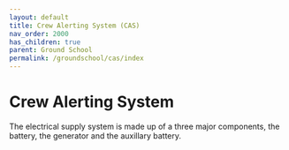```yaml
---
layout: default
title: Crew Alerting System (CAS)
nav_order: 2000
has_children: true
parent: Ground School
permalink: /groundschool/cas/index
---
```


# Crew Alerting System

The electrical supply system is made up of a three major components, the battery, the generator and the auxillary battery. 
